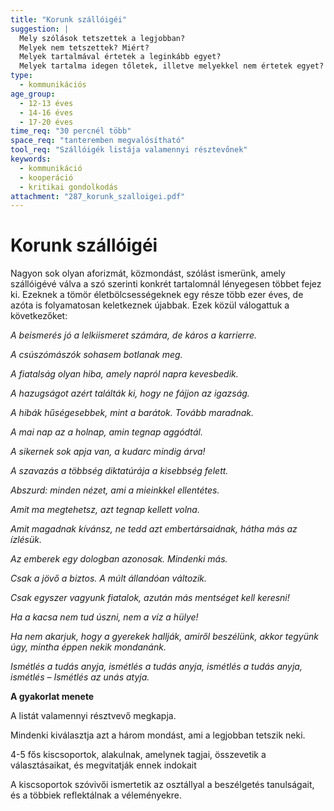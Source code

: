 ```yaml
---
title: "Korunk szállóigéi"
suggestion: | 
  Mely szólások tetszettek a legjobban? 
  Melyek nem tetszettek? Miért? 
  Melyek tartalmával értetek a leginkább egyet? 
  Melyek tartalma idegen tőletek, illetve melyekkel nem értetek egyet?
type:
  - kommunikációs
age_group:
  - 12-13 éves
  - 14-16 éves
  - 17-20 éves
time_req: "30 percnél több"
space_req: "tanteremben megvalósítható"
tool_req: "Szállóigék listája valamennyi résztevőnek"
keywords: 
  - kommunikáció
  - kooperáció
  - kritikai gondolkodás
attachment: "287_korunk_szalloigei.pdf"
---
```


# Korunk szállóigéi

Nagyon sok olyan aforizmát, közmondást, szólást ismerünk, amely szállóigévé válva a szó szerinti konkrét tartalomnál lényegesen többet fejez ki. Ezeknek a tömör életbölcsességeknek egy része több ezer éves, de azóta is folyamatosan keletkeznek újabbak. Ezek közül válogattuk a következőket:

 _A beismerés jó a lelkiismeret számára, de káros a karrierre._

 _A csúszómászók sohasem botlanak meg._

 _A fiatalság olyan hiba, amely napról napra kevesbedik._

 _A hazugságot azért találták ki, hogy ne fájjon az igazság._

 _A hibák hűségesebbek, mint a barátok. Tovább maradnak._

 _A mai nap az a holnap, amin tegnap aggódtál._

 _A sikernek sok apja van, a kudarc mindig árva!_

 _A szavazás a többség diktatúrája a kisebbség felett._

 _Abszurd: minden nézet, ami a mieinkkel ellentétes._

 _Amit ma megtehetsz, azt tegnap kellett volna._

 _Amit magadnak kívánsz, ne tedd azt embertársaidnak, hátha más az ízlésük._

 _Az emberek egy dologban azonosak. Mindenki más._

 _Csak a jövő a biztos. A múlt állandóan változik._

 _Csak egyszer vagyunk fiatalok, azután más mentséget kell keresni!_

 _Ha a kacsa nem tud úszni, nem a víz a hülye!_

 _Ha nem akarjuk, hogy a gyerekek hallják, amiről beszélünk, akkor tegyünk úgy, mintha éppen nekik mondanánk._

 _Ismétlés a tudás anyja, ismétlés a tudás anyja, ismétlés a tudás anyja, ismétlés – Ismétlés az unás atyja._

 **A gyakorlat menete**

A listát valamennyi résztvevő megkapja.

Mindenki kiválasztja azt a három mondást, ami a legjobban tetszik neki.

4-5 fős kiscsoportok, alakulnak, amelynek tagjai, összevetik a választásaikat, és megvitatják ennek indokait

A kiscsoportok szóvivői ismertetik az osztállyal a beszélgetés tanulságait, és a többiek reflektálnak a véleményekre.
  
  
